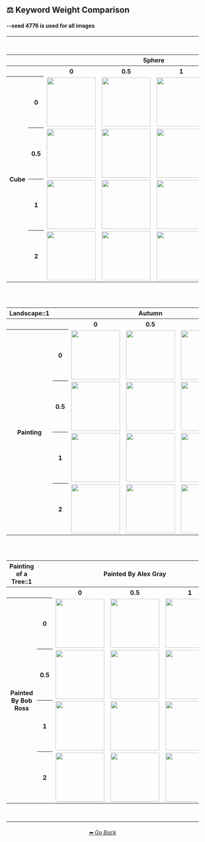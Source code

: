 <h2>⚖ Keyword Weight Comparison</h2>
<h4><b>--seed 4776</b> is used for all images</h4>

<hr><!--------------->

<br>

<div align="center">

<table>
    <tr align=center valign=middle>
        <th></th><th></th>
        <th colspan="4">Sphere</th>
    </tr>
    <tr align=center valign=middle>
        <th></th><th></th>
        <th>0</th>
        <th>0.5</th>
        <th>1</th>
        <th>2</th>
    </tr>
    <tr align=center valign=middle>
        <th rowspan="4">Cube</th>
        <th>0</th>
        <td><img src="https://github.com/willwulfken/MidJourney-Styles-and-Keywords-Reference/blob/main/Images/MJ_V3/Summary_Images/Keyword_Weight_Comparison/sphere_cube/sphere_0_cube_0.png?raw=true" width="128" /></td>
        <td><img src="https://github.com/willwulfken/MidJourney-Styles-and-Keywords-Reference/blob/main/Images/MJ_V3/Summary_Images/Keyword_Weight_Comparison/sphere_cube/sphere_0.5_cube_0.png?raw=true" width="128" /></td>
        <td><img src="https://github.com/willwulfken/MidJourney-Styles-and-Keywords-Reference/blob/main/Images/MJ_V3/Summary_Images/Keyword_Weight_Comparison/sphere_cube/sphere_1_cube_0.png?raw=true" width="128" /></td>
        <td><img src="https://github.com/willwulfken/MidJourney-Styles-and-Keywords-Reference/blob/main/Images/MJ_V3/Summary_Images/Keyword_Weight_Comparison/sphere_cube/sphere_2_cube_0.png?raw=true" width="128" /></td>
    </tr>
    <tr align=center valign=middle>
        <th>0.5</th>
        <td><img src="https://github.com/willwulfken/MidJourney-Styles-and-Keywords-Reference/blob/main/Images/MJ_V3/Summary_Images/Keyword_Weight_Comparison/sphere_cube/sphere_0_cube_0.5.png?raw=true" width="128" /></td>
        <td><img src="https://github.com/willwulfken/MidJourney-Styles-and-Keywords-Reference/blob/main/Images/MJ_V3/Summary_Images/Keyword_Weight_Comparison/sphere_cube/sphere_0.5_cube_0.5.png?raw=true" width="128" /></td>
        <td><img src="https://github.com/willwulfken/MidJourney-Styles-and-Keywords-Reference/blob/main/Images/MJ_V3/Summary_Images/Keyword_Weight_Comparison/sphere_cube/sphere_1_cube_0.5.png?raw=true" width="128" /></td>
        <td><img src="https://github.com/willwulfken/MidJourney-Styles-and-Keywords-Reference/blob/main/Images/MJ_V3/Summary_Images/Keyword_Weight_Comparison/sphere_cube/sphere_2_cube_0.5.png?raw=true" width="128" /></td>
    </tr>
    <tr align=center valign=middle>
        <th>1</th>
        <td><img src="https://github.com/willwulfken/MidJourney-Styles-and-Keywords-Reference/blob/main/Images/MJ_V3/Summary_Images/Keyword_Weight_Comparison/sphere_cube/sphere_0_cube_1.png?raw=true" width="128" /></td>
        <td><img src="https://github.com/willwulfken/MidJourney-Styles-and-Keywords-Reference/blob/main/Images/MJ_V3/Summary_Images/Keyword_Weight_Comparison/sphere_cube/sphere_0.5_cube_1.png?raw=true" width="128" /></td>
        <td><img src="https://github.com/willwulfken/MidJourney-Styles-and-Keywords-Reference/blob/main/Images/MJ_V3/Summary_Images/Keyword_Weight_Comparison/sphere_cube/sphere_1_cube_1.png?raw=true" width="128" /></td>
        <td><img src="https://github.com/willwulfken/MidJourney-Styles-and-Keywords-Reference/blob/main/Images/MJ_V3/Summary_Images/Keyword_Weight_Comparison/sphere_cube/sphere_2_cube_1.png?raw=true" width="128" /></td>
    </tr>
    <tr align=center valign=middle>
        <th>2</th>
        <td><img src="https://github.com/willwulfken/MidJourney-Styles-and-Keywords-Reference/blob/main/Images/MJ_V3/Summary_Images/Keyword_Weight_Comparison/sphere_cube/sphere_0_cube_2.png?raw=true" width="128" /></td>
        <td><img src="https://github.com/willwulfken/MidJourney-Styles-and-Keywords-Reference/blob/main/Images/MJ_V3/Summary_Images/Keyword_Weight_Comparison/sphere_cube/sphere_0.5_cube_2.png?raw=true" width="128" /></td>
        <td><img src="https://github.com/willwulfken/MidJourney-Styles-and-Keywords-Reference/blob/main/Images/MJ_V3/Summary_Images/Keyword_Weight_Comparison/sphere_cube/sphere_1_cube_2.png?raw=true" width="128" /></td>
        <td><img src="https://github.com/willwulfken/MidJourney-Styles-and-Keywords-Reference/blob/main/Images/MJ_V3/Summary_Images/Keyword_Weight_Comparison/sphere_cube/sphere_2_cube_2.png?raw=true" width="128" /></td>
    </tr>
</table>

<br><br>

<table>
    <tr align=center valign=middle>
        <th>Landscape::1</th>
        <th></th>
        <th colspan="3">Autumn</th>
    </tr>
    <tr align=center valign=middle>
        <th></th><th></th>
        <th>0</th>
        <th>0.5</th>
        <th>1</th>
    </tr>
    <tr align=center valign=middle>
        <th rowspan="4">Painting</th>
        <th>0</th>
        <td><img src="https://github.com/willwulfken/MidJourney-Styles-and-Keywords-Reference/blob/main/Images/MJ_V3/Summary_Images/Keyword_Weight_Comparison/landscape_painting_autumn/landscape_1_painting_0_autumn_0.png?raw=true" width="128" /></td>
        <td><img src="https://github.com/willwulfken/MidJourney-Styles-and-Keywords-Reference/blob/main/Images/MJ_V3/Summary_Images/Keyword_Weight_Comparison/landscape_painting_autumn/landscape_1_painting_0.5_autumn_0.png?raw=true" width="128" /></td>
        <td><img src="https://github.com/willwulfken/MidJourney-Styles-and-Keywords-Reference/blob/main/Images/MJ_V3/Summary_Images/Keyword_Weight_Comparison/landscape_painting_autumn/landscape_1_painting_1_autumn_0.png?raw=true" width="128" /></td>
    </tr>
    <tr align=center valign=middle>
        <th>0.5</th>
        <td><img src="https://github.com/willwulfken/MidJourney-Styles-and-Keywords-Reference/blob/main/Images/MJ_V3/Summary_Images/Keyword_Weight_Comparison/landscape_painting_autumn/landscape_1_painting_0_autumn_0.5.png?raw=true" width="128" /></td>
        <td><img src="https://github.com/willwulfken/MidJourney-Styles-and-Keywords-Reference/blob/main/Images/MJ_V3/Summary_Images/Keyword_Weight_Comparison/landscape_painting_autumn/landscape_1_painting_0.5_autumn_0.5.png?raw=true" width="128" /></td>
        <td><img src="https://github.com/willwulfken/MidJourney-Styles-and-Keywords-Reference/blob/main/Images/MJ_V3/Summary_Images/Keyword_Weight_Comparison/landscape_painting_autumn/landscape_1_painting_1_autumn_0.5.png?raw=true" width="128" /></td>
    </tr>
    <tr align=center valign=middle>
        <th>1</th>
        <td><img src="https://github.com/willwulfken/MidJourney-Styles-and-Keywords-Reference/blob/main/Images/MJ_V3/Summary_Images/Keyword_Weight_Comparison/landscape_painting_autumn/landscape_1_painting_0_autumn_1.png?raw=true" width="128" /></td>
        <td><img src="https://github.com/willwulfken/MidJourney-Styles-and-Keywords-Reference/blob/main/Images/MJ_V3/Summary_Images/Keyword_Weight_Comparison/landscape_painting_autumn/landscape_1_painting_0.5_autumn_1.png?raw=true" width="128" /></td>
        <td><img src="https://github.com/willwulfken/MidJourney-Styles-and-Keywords-Reference/blob/main/Images/MJ_V3/Summary_Images/Keyword_Weight_Comparison/landscape_painting_autumn/landscape_1_painting_1_autumn_1.png?raw=true" width="128" /></td>
    </tr>
    <tr align=center valign=middle>
        <th>2</th>
        <td><img src="https://github.com/willwulfken/MidJourney-Styles-and-Keywords-Reference/blob/main/Images/MJ_V3/Summary_Images/Keyword_Weight_Comparison/landscape_painting_autumn/landscape_1_painting_0_autumn_2.png?raw=true" width="128" /></td>
        <td><img src="https://github.com/willwulfken/MidJourney-Styles-and-Keywords-Reference/blob/main/Images/MJ_V3/Summary_Images/Keyword_Weight_Comparison/landscape_painting_autumn/landscape_1_painting_0.5_autumn_2.png?raw=true" width="128" /></td>
        <td><img src="https://github.com/willwulfken/MidJourney-Styles-and-Keywords-Reference/blob/main/Images/MJ_V3/Summary_Images/Keyword_Weight_Comparison/landscape_painting_autumn/landscape_1_painting_1_autumn_2.png?raw=true" width="128" /></td>
    </tr>
</table>

<br><br>

<table>
    <tr align=center valign=middle>
        <th>Painting of a Tree::1</th>
        <th></th>
        <th colspan="3">Painted By Alex Gray</th>
    </tr>
    <tr align=center valign=middle>
        <th></th><th></th>
        <th>0</th>
        <th>0.5</th>
        <th>1</th>
    </tr>
    <tr align=center valign=middle>
        <th rowspan="4">Painted By Bob Ross</th>
        <th>0</th>
        <td><img src="https://github.com/willwulfken/MidJourney-Styles-and-Keywords-Reference/blob/main/Images/MJ_V3/Summary_Images/Keyword_Weight_Comparison/painting_of_a_tree-Painted_By_Bob_Ross-Painted_By_Alex_Gray/paintingofatree_1_PaintedByBobRoss_0_PaintedByAlexGray_0.png?raw=true" width="128" /></td>
        <td><img src="https://github.com/willwulfken/MidJourney-Styles-and-Keywords-Reference/blob/main/Images/MJ_V3/Summary_Images/Keyword_Weight_Comparison/painting_of_a_tree-Painted_By_Bob_Ross-Painted_By_Alex_Gray/paintingofatree_1_PaintedByBobRoss_0.5_PaintedByAlexGray_0.png?raw=true" width="128" /></td>
        <td><img src="https://github.com/willwulfken/MidJourney-Styles-and-Keywords-Reference/blob/main/Images/MJ_V3/Summary_Images/Keyword_Weight_Comparison/painting_of_a_tree-Painted_By_Bob_Ross-Painted_By_Alex_Gray/paintingofatree_1_PaintedByBobRoss_1_PaintedByAlexGray_0.png?raw=true" width="128" /></td>
    </tr>
    <tr align=center valign=middle>
        <th>0.5</th>
        <td><img src="https://github.com/willwulfken/MidJourney-Styles-and-Keywords-Reference/blob/main/Images/MJ_V3/Summary_Images/Keyword_Weight_Comparison/painting_of_a_tree-Painted_By_Bob_Ross-Painted_By_Alex_Gray/paintingofatree_1_PaintedByBobRoss_0_PaintedByAlexGray_0.5.png?raw=true" width="128" /></td>
        <td><img src="https://github.com/willwulfken/MidJourney-Styles-and-Keywords-Reference/blob/main/Images/MJ_V3/Summary_Images/Keyword_Weight_Comparison/painting_of_a_tree-Painted_By_Bob_Ross-Painted_By_Alex_Gray/paintingofatree_1_PaintedByBobRoss_0.5_PaintedByAlexGray_0.5.png?raw=true" width="128" /></td>
        <td><img src="https://github.com/willwulfken/MidJourney-Styles-and-Keywords-Reference/blob/main/Images/MJ_V3/Summary_Images/Keyword_Weight_Comparison/painting_of_a_tree-Painted_By_Bob_Ross-Painted_By_Alex_Gray/paintingofatree_1_PaintedByBobRoss_1_PaintedByAlexGray_0.5.png?raw=true" width="128" /></td>
    </tr>
    <tr align=center valign=middle>
        <th>1</th>
        <td><img src="https://github.com/willwulfken/MidJourney-Styles-and-Keywords-Reference/blob/main/Images/MJ_V3/Summary_Images/Keyword_Weight_Comparison/painting_of_a_tree-Painted_By_Bob_Ross-Painted_By_Alex_Gray/paintingofatree_1_PaintedByBobRoss_0_PaintedByAlexGray_1.png?raw=true" width="128" /></td>
        <td><img src="https://github.com/willwulfken/MidJourney-Styles-and-Keywords-Reference/blob/main/Images/MJ_V3/Summary_Images/Keyword_Weight_Comparison/painting_of_a_tree-Painted_By_Bob_Ross-Painted_By_Alex_Gray/paintingofatree_1_PaintedByBobRoss_0.5_PaintedByAlexGray_1.png?raw=true" width="128" /></td>
        <td><img src="https://github.com/willwulfken/MidJourney-Styles-and-Keywords-Reference/blob/main/Images/MJ_V3/Summary_Images/Keyword_Weight_Comparison/painting_of_a_tree-Painted_By_Bob_Ross-Painted_By_Alex_Gray/paintingofatree_1_PaintedByBobRoss_1_PaintedByAlexGray_1.png?raw=true" width="128" /></td>
    </tr>
    <tr align=center valign=middle>
        <th>2</th>
        <td><img src="https://github.com/willwulfken/MidJourney-Styles-and-Keywords-Reference/blob/main/Images/MJ_V3/Summary_Images/Keyword_Weight_Comparison/painting_of_a_tree-Painted_By_Bob_Ross-Painted_By_Alex_Gray/paintingofatree_1_PaintedByBobRoss_0_PaintedByAlexGray_2.png?raw=true" width="128" /></td>
        <td><img src="https://github.com/willwulfken/MidJourney-Styles-and-Keywords-Reference/blob/main/Images/MJ_V3/Summary_Images/Keyword_Weight_Comparison/painting_of_a_tree-Painted_By_Bob_Ross-Painted_By_Alex_Gray/paintingofatree_1_PaintedByBobRoss_0.5_PaintedByAlexGray_2.png?raw=true" width="128" /></td>
        <td><img src="https://github.com/willwulfken/MidJourney-Styles-and-Keywords-Reference/blob/main/Images/MJ_V3/Summary_Images/Keyword_Weight_Comparison/painting_of_a_tree-Painted_By_Bob_Ross-Painted_By_Alex_Gray/paintingofatree_1_PaintedByBobRoss_1_PaintedByAlexGray_2.png?raw=true" width="128" /></td>
    </tr>
</table>



<div>

<br>

<hr><!--------------->
<div align="center">
<h6><a href="https://github.com/willwulfken/MidJourney-Styles-and-Keywords-Reference/blob/main/README.md">⬅ Go Back</a></h6>
</div>